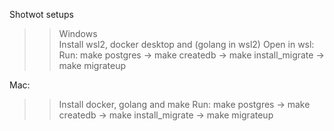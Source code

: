 Shotwot setups

>>Windows  
  >>Install wsl2, docker desktop and (golang in wsl2)
  >>Open in wsl:
    Run: make postgres -> make createdb -> make install_migrate -> make migrateup 


  Mac:
  >>Install docker, golang and make
    Run: make postgres -> make createdb -> make install_migrate -> make migrateup

